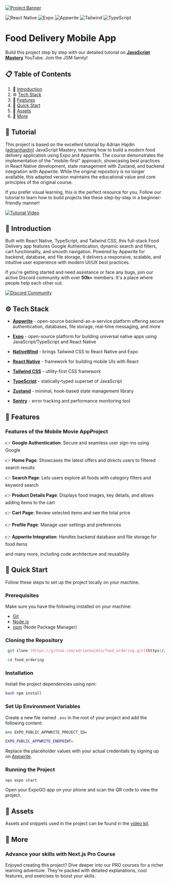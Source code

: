 [![Project Banner](assets/readme/hero.png)](https://www.youtube.com/watch?v=LKrX390fJMw)

![React Native](https://img.shields.io/badge/-React_Native-black?style=for-the-badge&logoColor=white&logo=react&color=61DAFB)
![Expo](https://img.shields.io/badge/-Expo-black?style=for-the-badge&logoColor=white&logo=expo&color=000020)
![Appwrite](https://img.shields.io/badge/-Appwrite-black?style=for-the-badge&logoColor=white&logo=appwrite&color=F02E65)
![Tailwind](https://img.shields.io/badge/-Tailwind-black?style=for-the-badge&logoColor=white&logo=tailwindcss&color=06B6D4)
![TypeScript](https://img.shields.io/badge/-TypeScript-black?style=for-the-badge&logoColor=white&logo=typescript&color=3178C6)

# Food Delivery Mobile App

Build this project step by step with our detailed tutorial on [**JavaScript Mastery**](https://www.youtube.com/@javascriptmastery/videos) YouTube. Join the JSM family!

## 📋 Table of Contents

1. 🤖 [Introduction](#introduction)
2. ⚙️ [Tech Stack](#tech-stack)
3. 🔋 [Features](#features)
4. 🤸 [Quick Start](#quick-start)
5. 🔗 [Assets](#links)
6. 🚀 [More](#more)

## 🚨 Tutorial

This project is based on the excellent tutorial by Adrian Hajdin ([adrianhajdin](https://github.com/adrianhajdin)) JavaScript Mastery, teaching how to build a modern food delivery application using Expo and Appwrite. The course demonstrates the implementation of the "mobile-first" approach, showcasing best practices in React Native development, state management with Zustand, and backend integration with Appwrite. While the original repository is no longer available, this adapted version maintains the educational value and core principles of the original course.

If you prefer visual learning, this is the perfect resource for you. Follow our tutorial to learn how to build projects like these step-by-step in a beginner-friendly manner!

[![Tutorial Video](https://github.com/sujatagunale/EasyRead/assets/151519281/1736fca5-a031-4854-8c09-bc110e3bc16d)](https://www.youtube.com/watch?v=LKrX390fJMw)

## 🤖 Introduction

Built with React Native, TypeScript, and Tailwind CSS, this full-stack Food Delivery app features Google Authentication, dynamic search and filters, cart functionality, and smooth navigation. Powered by Appwrite for backend, database, and file storage, it delivers a responsive, scalable, and intuitive user experience with modern UI/UX best practices.

If you're getting started and need assistance or face any bugs, join our active Discord community with over **50k+** members. It's a place where people help each other out.

[![Discord Community](https://github.com/sujatagunale/EasyRead/assets/151519281/618f4872-1e10-42da-8213-1d69e486d02e)](https://discord.com/invite/n6EdbFJ)

## ⚙️ Tech Stack

- [**Appwrite**](https://jsm.dev/rn-food-appwrite) - open-source backend-as-a-service platform offering secure authentication, databases, file storage, real-time messaging, and more

- [**Expo**](https://expo.dev/) - open-source platform for building universal native apps using JavaScript/TypeScript and React Native

- [**NativeWind**](https://www.nativewind.dev/) - brings Tailwind CSS to React Native and Expo

- [**React Native**](https://reactnative.dev/) - framework for building mobile UIs with React

- [**Tailwind CSS**](https://tailwindcss.com/) - utility-first CSS framework

- [**TypeScript**](https://www.typescriptlang.org/) - statically-typed superset of JavaScript

- [**Zustand**](https://github.com/pmndrs/zustand) - minimal, hook-based state management library

- [**Sentry**](https://jsm.dev/rn-food-sentry) - error tracking and performance monitoring tool

## 🔋 Features

### Features of the Mobile Movie AppProject

👉 **Google Authentication**: Secure and seamless user sign-ins using Google  

👉 **Home Page**: Showcases the latest offers and directs users to filtered search results  

👉 **Search Page**: Lets users explore all foods with category filters and keyword search  

👉 **Product Details Page**: Displays food images, key details, and allows adding items to the cart  

👉 **Cart Page**: Review selected items and see the total price  

👉 **Profile Page**: Manage user settings and preferences  

👉 **Appwrite Integration**: Handles backend database and file storage for food items

and many more, including code architecture and reusability.

## 🤸 Quick Start

Follow these steps to set up the project locally on your machine.

### Prerequisites

Make sure you have the following installed on your machine:

- [Git](https://git-scm.com/)
- [Node.js](https://nodejs.org/en)
- [npm](https://www.npmjs.com/) (Node Package Manager)

### Cloning the Repository

```bash
 git clone [https://github.com/adrianhajdin/food_ordering.git](https://github.com/adrianhajdin/food_ordering.git)

 cd food_ordering
```

### Installation

Install the project dependencies using npm:
```bash
bash npm install
```

### Set Up Environment Variables

Create a new file named `.env` in the root of your project and add the following content:
```bash
env EXPO_PUBLIC_APPWRITE_PROJECT_ID=

EXPO_PUBLIC_APPWRITE_ENDPOINT=
```

Replace the placeholder values with your actual credentials by signing up on [Appwrite](https://jsm.dev/rn-food-appwrite).

### Running the Project

```bash
npx expo start
```
Open your ExpoGO app on your phone and scan the QR code to view the project.
## 🔗 Assets
Assets and snippets used in the project can be found in the [video kit](https://jsmastery.com/video-kit/d6633345-8797-4b96-8a4b-935618306d1d).
[](https://jsmastery.com/video-kit/d6633345-8797-4b96-8a4b-935618306d1d)
## 🚀 More
### Advance your skills with Next.js Pro Course
Enjoyed creating this project? Dive deeper into our PRO courses for a richer learning adventure. They're packed with detailed explanations, cool features, and exercises to boost your skills.
[](https://jsm.dev/rn-food-jsm)


